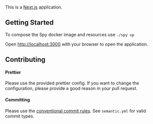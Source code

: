 This is a [Next.js](https://nextjs.org/) application.

## Getting Started

To compose the Spy docker image and resources use `./spy up`

Open [http://localhost:3000](http://localhost:3000) with your browser to open the application.

## Contributing

#### Prettier

Please use the provided prettier config. If you want to change the configuration, please provide a good reason in your pull request.

#### Committing

Please use the [conventional commit rules](https://www.conventionalcommits.org/en/v1.0.0/). See `semantic.yml` for valid commit types.
